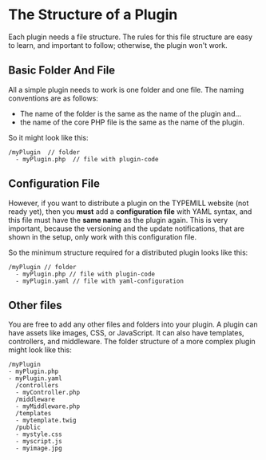 # The Structure of a Plugin

Each plugin needs a file structure. The rules for this file structure are easy to learn, and important to follow; otherwise, the plugin won't work.

## Basic Folder And File

All a simple plugin needs to work is one folder and one file. The naming conventions are as follows:

* The name of the folder is the same as the name of the plugin and...
* the name of the core PHP file is the same as the name of the plugin.

So it might look like this:

````
/myPlugin  // folder
  - myPlugin.php  // file with plugin-code
````

## Configuration File

However, if you want to distribute a plugin on the TYPEMILL website (not ready yet), then you **must** add a **configuration file** with YAML syntax, and this file must have the **same name** as the plugin again. This is very important, because the versioning and the update notifications, that are shown in the setup, only work with this configuration file.

So the minimum structure required for a distributed plugin looks like this:

````
/myPlugin // folder
  - myPlugin.php // file with plugin-code
  - myPlugin.yaml // file with yaml-configuration
````

## Other files

You are free to add any other files and folders into your plugin. A plugin can have assets like images, CSS, or JavaScript. It can also have templates, controllers, and middleware. The folder structure of a more complex plugin might look like this:

````
/myPlugin
- myPlugin.php 
- myPlugin.yaml
  /controllers
  - myController.php
  /middleware
  - myMiddleware.php
  /templates
  - mytemplate.twig
  /public
  - mystyle.css
  - myscript.js
  - myimage.jpg
````
